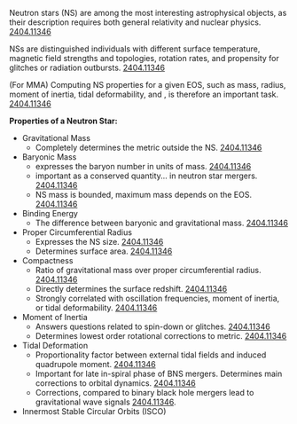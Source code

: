 Neutron stars (NS) are among the most interesting astrophysical objects, as their description requires both general relativity and nuclear physics. [2404.11346](https://arxiv.org/pdf/2404.11346)

NSs are distinguished individuals with different surface temperature, magnetic field strengths and topologies, rotation rates, and propensity for glitches or radiation outbursts. [2404.11346](https://arxiv.org/pdf/2404.11346)

(For MMA) Computing NS properties for a given EOS, such as mass, radius, moment of inertia, tidal deformability, and , is therefore an important task. [2404.11346](https://arxiv.org/pdf/2404.11346)

**Properties of a Neutron Star:**
 - Gravitational Mass
	 - Completely determines the metric outside the NS. [2404.11346](https://arxiv.org/pdf/2404.11346)
 - Baryonic Mass
	 - expresses the baryon number in units of mass. [2404.11346](https://arxiv.org/pdf/2404.11346)
	 - important as a conserved quantity... in neutron star mergers. [2404.11346](https://arxiv.org/pdf/2404.11346)
	 - NS mass is bounded, maximum mass depends on the EOS. [2404.11346](https://arxiv.org/pdf/2404.11346)
 - Binding Energy
	 - The difference between baryonic and gravitational mass. [2404.11346](https://arxiv.org/pdf/2404.11346)
 - Proper Circumferential Radius
	 - Expresses the NS size. [2404.11346](https://arxiv.org/pdf/2404.11346)
	 - Determines surface area. [2404.11346](https://arxiv.org/pdf/2404.11346)
 - Compactness
	 - Ratio of gravitational mass over proper circumferential radius. [2404.11346](https://arxiv.org/pdf/2404.11346)
	 - Directly determines the surface redshift. [2404.11346](https://arxiv.org/pdf/2404.11346)
	 - Strongly correlated with oscillation frequencies, moment of inertia, or tidal deformability. [2404.11346](https://arxiv.org/pdf/2404.11346)
 - Moment of Inertia
	 - Answers questions related to spin-down or glitches. [2404.11346](https://arxiv.org/pdf/2404.11346)
	 - Determines lowest order rotational corrections to metric. [2404.11346](https://arxiv.org/pdf/2404.11346)
 - Tidal Deformation
	 - Proportionality factor between external tidal fields and induced quadrupole moment. [2404.11346](https://arxiv.org/pdf/2404.11346)
	 - Important for late in-spiral phase of BNS mergers. Determines main corrections to orbital dynamics. [2404.11346](https://arxiv.org/pdf/2404.11346)
	 - Corrections, compared to binary black hole mergers lead to gravitational wave signals [2404.11346](https://arxiv.org/pdf/2404.11346).
 - Innermost Stable Circular Orbits (ISCO)